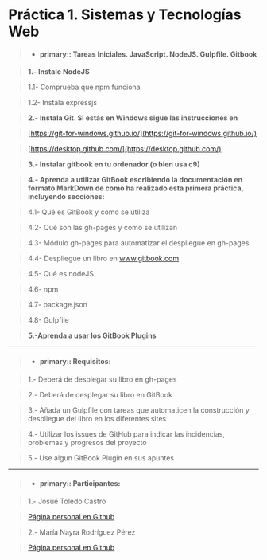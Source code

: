 # Práctica 1. Sistemas y Tecnologías Web

>- #### primary:: Tareas Iniciales. JavaScript. NodeJS. Gulpfile. Gitbook


> **1.- Instale NodeJS**

>    1.1- Comprueba que npm funciona

>    1.2- Instala expressjs


> **2.- Instala Git. Si estás en Windows sigue las instrucciones en**

>   [https://git-for-windows.github.io/](https://git-for-windows.github.io/)

>   [https://desktop.github.com/](https://desktop.github.com/)

> **3.- Instalar gitbook en tu ordenador (o bien usa c9)**

> **4.- Aprenda a utilizar GitBook escribiendo la documentación en formato MarkDown de como ha realizado esta primera práctica, incluyendo secciones:**

>    4.1- Qué es GitBook y como se utiliza

>    4.2- Qué son las gh-pages y como se utilizan

>    4.3- Módulo gh-pages para automatizar el despliegue en gh-pages 

>    4.4- Despliegue un libro en www.gitbook.com

>    4.5- Qué es nodeJS

>    4.6- npm

>    4.7- package.json

>    4.8- Gulpfile


> **5.-Aprenda a usar los GitBook Plugins**
 
<hr />


>- #### primary:: Requisitos:

> 1.- Deberá de desplegar su libro en gh-pages

> 2.- Deberá de desplegar su libro en GitBook

> 3.- Añada un Gulpfile con tareas que automaticen la construcción y despliegue del libro en los diferentes sites

> 4.- Utilizar los issues de GitHub para indicar las incidencias, problemas y progresos del proyecto

> 5.- Use algun GitBook Plugin en sus apuntes 


<hr />

>- #### primary:: Participantes:

> 1.- Josué Toledo Castro

> [Página personal en Github](https://github.com/JosueTC94)


> 2.- María Nayra Rodríguez Pérez

> [Página personal en Github](https://github.com/alu0100406122)